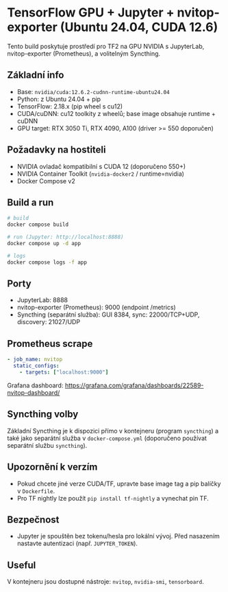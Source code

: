 # TensorFlow GPU + Jupyter + nvitop-exporter (Ubuntu 24.04, CUDA 12.6)

Tento build poskytuje prostředí pro TF2 na GPU NVIDIA s JupyterLab, nvitop-exporter (Prometheus), a volitelným Syncthing.

## Základní info
- Base: `nvidia/cuda:12.6.2-cudnn-runtime-ubuntu24.04`
- Python: z Ubuntu 24.04 + pip
- TensorFlow: 2.18.x (pip wheel s cu12)
- CUDA/cuDNN: cu12 toolkity z wheelů; base image obsahuje runtime + cuDNN
- GPU target: RTX 3050 Ti, RTX 4090, A100 (driver >= 550 doporučen)

## Požadavky na hostiteli
- NVIDIA ovladač kompatibilní s CUDA 12 (doporučeno 550+)
- NVIDIA Container Toolkit (`nvidia-docker2` / runtime=nvidia)
- Docker Compose v2

## Build a run
```bash
# build
docker compose build

# run (Jupyter: http://localhost:8888)
docker compose up -d app

# logs
docker compose logs -f app
```

## Porty
- JupyterLab: 8888
- nvitop-exporter (Prometheus): 9000 (endpoint /metrics)
- Syncthing (separátní služba): GUI 8384, sync: 22000/TCP+UDP, discovery: 21027/UDP

## Prometheus scrape
```yaml
- job_name: nvitop
  static_configs:
    - targets: ["localhost:9000"]
```
Grafana dashboard: https://grafana.com/grafana/dashboards/22589-nvitop-dashboard/

## Syncthing volby
Základní Syncthing je k dispozici přímo v kontejneru (program `syncthing`) a také jako separátní služba v `docker-compose.yml` (doporučeno používat separátní službu `syncthing`).

## Upozornění k verzím
- Pokud chcete jiné verze CUDA/TF, upravte base image tag a pip balíčky v `Dockerfile`.
- Pro TF nightly lze použít `pip install tf-nightly` a vynechat pin TF.

## Bezpečnost
- Jupyter je spouštěn bez tokenu/hesla pro lokální vývoj. Před nasazením nastavte autentizaci (např. `JUPYTER_TOKEN`).

## Useful
V kontejneru jsou dostupné nástroje: `nvitop`, `nvidia-smi`, `tensorboard`.
